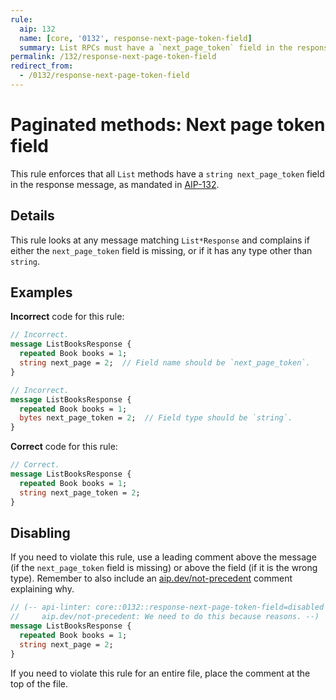 ```yaml
---
rule:
  aip: 132
  name: [core, '0132', response-next-page-token-field]
  summary: List RPCs must have a `next_page_token` field in the response.
permalink: /132/response-next-page-token-field
redirect_from:
  - /0132/response-next-page-token-field
---
```


# Paginated methods: Next page token field

This rule enforces that all `List` methods have a `string next_page_token`
field in the response message, as mandated in [AIP-132][].

## Details

This rule looks at any message matching `List*Response` and complains if either
the `next_page_token` field is missing, or if it has any type other than
`string`.

## Examples

**Incorrect** code for this rule:

```proto
// Incorrect.
message ListBooksResponse {
  repeated Book books = 1;
  string next_page = 2;  // Field name should be `next_page_token`.
}
```

```proto
// Incorrect.
message ListBooksResponse {
  repeated Book books = 1;
  bytes next_page_token = 2;  // Field type should be `string`.
}
```

**Correct** code for this rule:

```proto
// Correct.
message ListBooksResponse {
  repeated Book books = 1;
  string next_page_token = 2;
}
```

## Disabling

If you need to violate this rule, use a leading comment above the message (if
the `next_page_token` field is missing) or above the field (if it is the wrong
type). Remember to also include an [aip.dev/not-precedent][] comment explaining
why.

```proto
// (-- api-linter: core::0132::response-next-page-token-field=disabled
//     aip.dev/not-precedent: We need to do this because reasons. --)
message ListBooksResponse {
  repeated Book books = 1;
  string next_page = 2;
}
```

If you need to violate this rule for an entire file, place the comment at the
top of the file.

[aip-132]: https://aip.dev/132
[aip.dev/not-precedent]: https://aip.dev/not-precedent
